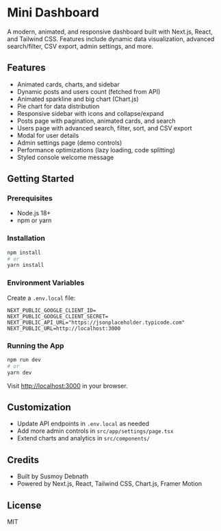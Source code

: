 # Mini Dashboard

A modern, animated, and responsive dashboard built with Next.js, React, and Tailwind CSS. Features include dynamic data visualization, advanced search/filter, CSV export, admin settings, and more.

## Features

-   Animated cards, charts, and sidebar
-   Dynamic posts and users count (fetched from API)
-   Animated sparkline and big chart (Chart.js)
-   Pie chart for data distribution
-   Responsive sidebar with icons and collapse/expand
-   Posts page with pagination, animated cards, and search
-   Users page with advanced search, filter, sort, and CSV export
-   Modal for user details
-   Admin settings page (demo controls)
-   Performance optimizations (lazy loading, code splitting)
-   Styled console welcome message

## Getting Started

### Prerequisites

-   Node.js 18+
-   npm or yarn

### Installation

```bash
npm install
# or
yarn install
```

### Environment Variables

Create a `.env.local` file:

```
NEXT_PUBLIC_GOOGLE_CLIENT_ID=
NEXT_PUBLIC_GOOGLE_CLIENT_SECRET=
NEXT_PUBLIC_API_URL="https://jsonplaceholder.typicode.com"
NEXT_PUBLIC_URL=http://localhost:3000
```

### Running the App

```bash
npm run dev
# or
yarn dev
```

Visit [http://localhost:3000](http://localhost:3000) in your browser.

## Customization

-   Update API endpoints in `.env.local` as needed
-   Add more admin controls in `src/app/settings/page.tsx`
-   Extend charts and analytics in `src/components/`

## Credits

-   Built by Susmoy Debnath
-   Powered by Next.js, React, Tailwind CSS, Chart.js, Framer Motion

## License

MIT

